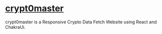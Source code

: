 # <a href="https://kant146.github.io/Errands./">crypt0master</a>
crypt0master is a Responsive Crypto Data Fetch Website using React and ChakraUi.
